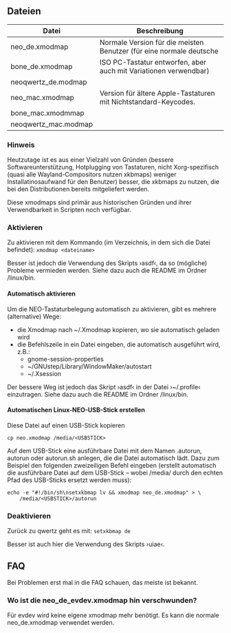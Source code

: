 ## Dateien

| Datei | Beschreibung |
| --- | --- |
|neo_de.xmodmap          | Normale Version für die meisten Benutzer (für eine normale deutsche
|bone_de.xmodmap         | ISO PC-Tastatur entworfen, aber auch mit Variationen verwendbar)
|neoqwertz_de.modmap     | 
|neo_mac.xmodmap         | Version für ältere Apple-Tastaturen mit Nichtstandard-Keycodes.
|bone_mac.xmodmmap       |
|neoqwertz_mac.modmap    |

### Hinweis

Heutzutage ist es aus einer Vielzahl von Gründen (bessere
Softwareunterstützung, Hotplugging von Tastaturen, nicht Xorg-spezifisch (quasi
alle Wayland-Compositors nutzen xkbmaps) weniger Installatinosaufwand für den
Benutzer) besser, die xkbmaps zu nutzen, die bei den Distributionen bereits
mitgeliefert werden.

Diese xmodmaps sind primär aus historischen Gründen und ihrer Verwendbarkeit in
Scripten noch verfügbar.

### Aktivieren
Zu aktivieren mit dem Kommando (im Verzeichnis, in dem sich die Datei befindet): `xmodmap <dateiname>`

Besser ist jedoch die Verwendung des Skripts ›asdf‹, da so (mögliche) Probleme
vermieden werden.  Siehe dazu auch die README im Ordner /linux/bin.

#### Automatisch aktivieren
Um die NEO-Tastaturbelegung automatisch zu aktivieren, gibt es mehrere
(alternative) Wege:
- die Xmodmap nach ~/.Xmodmap kopieren, wo sie automatisch geladen wird
- die Befehlszeile in ein  Datei eingeben, die automatisch ausgeführt wird,
  z.B.:
    - gnome-session-properties
    - ~/GNUstep/Library/WindowMaker/autostart
    - ~/.Xsession

Der bessere Weg ist jedoch das Skript ›asdf‹ in der Datei ›~/.profile‹
einzutragen.  Siehe dazu auch die README im Ordner /linux/bin.

#### Automatischen Linux-NEO-USB-Stick erstellen
Diese Datei auf einen USB-Stick kopieren
```
cp neo.xmodmap /media/<USBSTICK>
```

Auf dem USB-Stick eine ausführbare Datei mit dem Namen .autorun, autorun oder 
autorun.sh anlegen, die die Datei automatisch lädt. Dazu zum Beispiel den
folgenden zweizeiligen Befehl eingeben (erstellt automatisch die ausführbare
Datei auf dem USB-Stick – wobei /media/<USBSTICK> durch den echten Pfad des
USB-Sticks ersetzt werden muss):
```
echo -e "#!/bin/sh\nsetxkbmap lv && xmodmap neo_de.xmodmap" > \
    /media/<USBSTICK>/autorun
```

### Deaktivieren
Zurück zu qwertz geht es mit: `setxkbmap de`

Besser ist auch hier die Verwendung des Skripts ›uiae‹.

## FAQ
Bei Problemen erst mal in die FAQ schauen, das meiste ist bekannt.

### Wo ist die neo_de_evdev.xmodmap hin verschwunden?

Für evdev wird keine eigene xmodmap mehr benötigt.
Es kann die normale neo_de.xmodmap verwendet werden.
